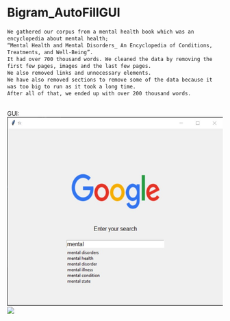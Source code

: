 # Bigram_AutoFillGUI

	We gathered our corpus from a mental health book which was an encyclopedia about mental health;
	“Mental Health and Mental Disorders_ An Encyclopedia of Conditions, Treatments, and Well-Being”. 
	It had over 700 thousand words. We cleaned the data by removing the first few pages, images and the last few pages. 
	We also removed links and unnecessary elements. 
	We have also removed sections to remove some of the data because it was too big to run as it took a long time. 
	After all of that, we ended up with over 200 thousand words.
<br>
<bold> GUI: </bold>
<br>
<img src="Screenshot 2022-06-02 030521.jpg">
<br>
<img src="![Screenshot 2022-06-02 030709](https://user-images.githubusercontent.com/88295264/172515050-65874156-ed85-4b81-b87d-aa077515d2bd.jpg)">
<br>
